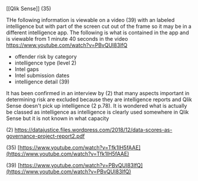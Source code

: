 [[Qlik Sense]] (35)

THe following information is viewable on a video (39) with an labeled intelligence but with part of the screen cut out of the frame so it may be in a different intelligence app. The following is what is contained in the app and is viewable from 1 minute 40 seconds in the video https://www.youtube.com/watch?v=PBvQUI83lfQ

- offender risk by category
- intelligence type (level 2)
- Intel gaps
- Intel submission dates
- intelligence detail
(39)

It has been confirmed in an interview by (2) that many aspects important in determining risk are excluded because they are intelligence reports and Qlik Sense doesn't pick up intelligence (2 p.78).  It is wondered what is actually be classed as intelligence as intelligence is clearly used somewhere in Qlik Sense but it is not known in what capacity

(2) https://datajustice.files.wordpress.com/2018/12/data-scores-as-governance-project-report2.pdf

(35)            [https://www.youtube.com/watch?v=Tfk1IH5fAAE](https://www.youtube.com/watch?v=Tfk1IH5fAAE)

(39)            [https://www.youtube.com/watch?v=PBvQUI83lfQ](https://www.youtube.com/watch?v=PBvQUI83lfQ)